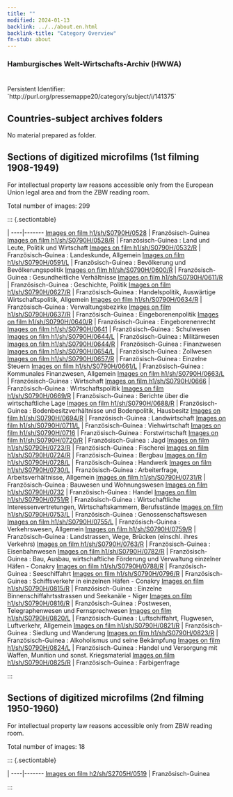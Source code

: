 ```yaml
---
title: ""
modified: 2024-01-13
backlink: ../../about.en.html
backlink-title: "Category Overview"
fn-stub: about
---
```


### Hamburgisches Welt-Wirtschafts-Archiv (HWWA)

# 

<div class="hint">Persistent Identifier: `http://purl.org/pressemappe20/category/subject/i/141375`</div>







## Countries-subject archives folders





No material prepared as folder.



<a id="filmsections" />

## Sections of digitized microfilms (1st filming 1908-1949)

<p>For intellectual property law reasons accessible only from the European Union legal area and from the ZBW reading room.</p>



<p>Total number of images: 299</p>




::: {.sectiontable}

 | 
----|-------
<a class="btn" href="https://pm20.zbw.eu/film/h1/sh/S0790H/0528" rel="nofollow">Images on film h1/sh/S0790H/0528</a> | Französisch-Guinea
<a class="btn" href="https://pm20.zbw.eu/film/h1/sh/S0790H/0528/R" rel="nofollow">Images on film h1/sh/S0790H/0528/R</a> | Französisch-Guinea : Land und Leute, Politik und Wirtschaft
<a class="btn" href="https://pm20.zbw.eu/film/h1/sh/S0790H/0532/R" rel="nofollow">Images on film h1/sh/S0790H/0532/R</a> | Französisch-Guinea : Landeskunde, Allgemein
<a class="btn" href="https://pm20.zbw.eu/film/h1/sh/S0790H/0591/L" rel="nofollow">Images on film h1/sh/S0790H/0591/L</a> | Französisch-Guinea : Bevölkerung und Bevölkerungspolitik
<a class="btn" href="https://pm20.zbw.eu/film/h1/sh/S0790H/0600/R" rel="nofollow">Images on film h1/sh/S0790H/0600/R</a> | Französisch-Guinea : Gesundheitliche Verhältnisse
<a class="btn" href="https://pm20.zbw.eu/film/h1/sh/S0790H/0611/R" rel="nofollow">Images on film h1/sh/S0790H/0611/R</a> | Französisch-Guinea : Geschichte, Politik
<a class="btn" href="https://pm20.zbw.eu/film/h1/sh/S0790H/0627/R" rel="nofollow">Images on film h1/sh/S0790H/0627/R</a> | Französisch-Guinea : Handelspolitik, Auswärtige Wirtschaftspolitik, Allgemein
<a class="btn" href="https://pm20.zbw.eu/film/h1/sh/S0790H/0634/R" rel="nofollow">Images on film h1/sh/S0790H/0634/R</a> | Französisch-Guinea : Verwaltungsbezirke
<a class="btn" href="https://pm20.zbw.eu/film/h1/sh/S0790H/0637/R" rel="nofollow">Images on film h1/sh/S0790H/0637/R</a> | Französisch-Guinea : Eingeborenenpolitik
<a class="btn" href="https://pm20.zbw.eu/film/h1/sh/S0790H/0640/R" rel="nofollow">Images on film h1/sh/S0790H/0640/R</a> | Französisch-Guinea : Eingeborenenrecht
<a class="btn" href="https://pm20.zbw.eu/film/h1/sh/S0790H/0641" rel="nofollow">Images on film h1/sh/S0790H/0641</a> | Französisch-Guinea : Schulwesen
<a class="btn" href="https://pm20.zbw.eu/film/h1/sh/S0790H/0644/L" rel="nofollow">Images on film h1/sh/S0790H/0644/L</a> | Französisch-Guinea : Militärwesen
<a class="btn" href="https://pm20.zbw.eu/film/h1/sh/S0790H/0644/R" rel="nofollow">Images on film h1/sh/S0790H/0644/R</a> | Französisch-Guinea : Finanzwesen
<a class="btn" href="https://pm20.zbw.eu/film/h1/sh/S0790H/0654/L" rel="nofollow">Images on film h1/sh/S0790H/0654/L</a> | Französisch-Guinea : Zollwesen
<a class="btn" href="https://pm20.zbw.eu/film/h1/sh/S0790H/0657/R" rel="nofollow">Images on film h1/sh/S0790H/0657/R</a> | Französisch-Guinea : Einzelne Steuern
<a class="btn" href="https://pm20.zbw.eu/film/h1/sh/S0790H/0661/L" rel="nofollow">Images on film h1/sh/S0790H/0661/L</a> | Französisch-Guinea : Kommunales Finanzwesen, Allgemein
<a class="btn" href="https://pm20.zbw.eu/film/h1/sh/S0790H/0663/L" rel="nofollow">Images on film h1/sh/S0790H/0663/L</a> | Französisch-Guinea : Wirtschaft
<a class="btn" href="https://pm20.zbw.eu/film/h1/sh/S0790H/0666" rel="nofollow">Images on film h1/sh/S0790H/0666</a> | Französisch-Guinea : Wirtschaftspolitik
<a class="btn" href="https://pm20.zbw.eu/film/h1/sh/S0790H/0669/R" rel="nofollow">Images on film h1/sh/S0790H/0669/R</a> | Französisch-Guinea : Berichte über die wirtschaftliche Lage
<a class="btn" href="https://pm20.zbw.eu/film/h1/sh/S0790H/0688/R" rel="nofollow">Images on film h1/sh/S0790H/0688/R</a> | Französisch-Guinea : Bodenbesitzverhältnisse und Bodenpolitik, Hausbesitz
<a class="btn" href="https://pm20.zbw.eu/film/h1/sh/S0790H/0694/R" rel="nofollow">Images on film h1/sh/S0790H/0694/R</a> | Französisch-Guinea : Landwirtschaft
<a class="btn" href="https://pm20.zbw.eu/film/h1/sh/S0790H/0711/L" rel="nofollow">Images on film h1/sh/S0790H/0711/L</a> | Französisch-Guinea : Viehwirtschaft
<a class="btn" href="https://pm20.zbw.eu/film/h1/sh/S0790H/0716" rel="nofollow">Images on film h1/sh/S0790H/0716</a> | Französisch-Guinea : Forstwirtschaft
<a class="btn" href="https://pm20.zbw.eu/film/h1/sh/S0790H/0720/R" rel="nofollow">Images on film h1/sh/S0790H/0720/R</a> | Französisch-Guinea : Jagd
<a class="btn" href="https://pm20.zbw.eu/film/h1/sh/S0790H/0723/R" rel="nofollow">Images on film h1/sh/S0790H/0723/R</a> | Französisch-Guinea : Fischerei
<a class="btn" href="https://pm20.zbw.eu/film/h1/sh/S0790H/0724/R" rel="nofollow">Images on film h1/sh/S0790H/0724/R</a> | Französisch-Guinea : Bergbau
<a class="btn" href="https://pm20.zbw.eu/film/h1/sh/S0790H/0728/L" rel="nofollow">Images on film h1/sh/S0790H/0728/L</a> | Französisch-Guinea : Handwerk
<a class="btn" href="https://pm20.zbw.eu/film/h1/sh/S0790H/0730/L" rel="nofollow">Images on film h1/sh/S0790H/0730/L</a> | Französisch-Guinea : Arbeiterfrage, Arbeitsverhältnisse, Allgemein
<a class="btn" href="https://pm20.zbw.eu/film/h1/sh/S0790H/0731/R" rel="nofollow">Images on film h1/sh/S0790H/0731/R</a> | Französisch-Guinea : Bauwesen und Wohnungswesen
<a class="btn" href="https://pm20.zbw.eu/film/h1/sh/S0790H/0732" rel="nofollow">Images on film h1/sh/S0790H/0732</a> | Französisch-Guinea : Handel
<a class="btn" href="https://pm20.zbw.eu/film/h1/sh/S0790H/0751/R" rel="nofollow">Images on film h1/sh/S0790H/0751/R</a> | Französisch-Guinea : Wirtschaftliche Interessenvertretungen, Wirtschaftskammern, Berufsstände
<a class="btn" href="https://pm20.zbw.eu/film/h1/sh/S0790H/0753/L" rel="nofollow">Images on film h1/sh/S0790H/0753/L</a> | Französisch-Guinea : Genossenschaftswesen
<a class="btn" href="https://pm20.zbw.eu/film/h1/sh/S0790H/0755/L" rel="nofollow">Images on film h1/sh/S0790H/0755/L</a> | Französisch-Guinea : Verkehrswesen, Allgemein
<a class="btn" href="https://pm20.zbw.eu/film/h1/sh/S0790H/0759/R" rel="nofollow">Images on film h1/sh/S0790H/0759/R</a> | Französisch-Guinea : Landstrassen, Wege, Brücken (einschl. ihres Verkehrs)
<a class="btn" href="https://pm20.zbw.eu/film/h1/sh/S0790H/0763/R" rel="nofollow">Images on film h1/sh/S0790H/0763/R</a> | Französisch-Guinea : Eisenbahnwesen
<a class="btn" href="https://pm20.zbw.eu/film/h1/sh/S0790H/0782/R" rel="nofollow">Images on film h1/sh/S0790H/0782/R</a> | Französisch-Guinea : Bau, Ausbau, wirtschaftliche Förderung und Verwaltung einzelner Häfen - Conakry
<a class="btn" href="https://pm20.zbw.eu/film/h1/sh/S0790H/0788/R" rel="nofollow">Images on film h1/sh/S0790H/0788/R</a> | Französisch-Guinea : Seeschiffahrt
<a class="btn" href="https://pm20.zbw.eu/film/h1/sh/S0790H/0796/R" rel="nofollow">Images on film h1/sh/S0790H/0796/R</a> | Französisch-Guinea : Schiffsverkehr in einzelnen Häfen - Conakry
<a class="btn" href="https://pm20.zbw.eu/film/h1/sh/S0790H/0815/R" rel="nofollow">Images on film h1/sh/S0790H/0815/R</a> | Französisch-Guinea : Einzelne Binnenschiffahrtsstrassen und Seekanäle - Niger
<a class="btn" href="https://pm20.zbw.eu/film/h1/sh/S0790H/0816/R" rel="nofollow">Images on film h1/sh/S0790H/0816/R</a> | Französisch-Guinea : Postwesen, Telegraphenwesen und Fernsprechwesen
<a class="btn" href="https://pm20.zbw.eu/film/h1/sh/S0790H/0820/L" rel="nofollow">Images on film h1/sh/S0790H/0820/L</a> | Französisch-Guinea : Luftschiffahrt, Flugwesen, Luftverkehr, Allgemein
<a class="btn" href="https://pm20.zbw.eu/film/h1/sh/S0790H/0821/R" rel="nofollow">Images on film h1/sh/S0790H/0821/R</a> | Französisch-Guinea : Siedlung und Wanderung
<a class="btn" href="https://pm20.zbw.eu/film/h1/sh/S0790H/0823/R" rel="nofollow">Images on film h1/sh/S0790H/0823/R</a> | Französisch-Guinea : Alkoholismus und seine Bekämpfung
<a class="btn" href="https://pm20.zbw.eu/film/h1/sh/S0790H/0824/L" rel="nofollow">Images on film h1/sh/S0790H/0824/L</a> | Französisch-Guinea : Handel und Versorgung mit Waffen, Munition und sonst. Kriegsmaterial
<a class="btn" href="https://pm20.zbw.eu/film/h1/sh/S0790H/0825/R" rel="nofollow">Images on film h1/sh/S0790H/0825/R</a> | Französisch-Guinea : Farbigenfrage


:::




## Sections of digitized microfilms (2nd filming 1950-1960)

<p>For intellectual property law reasons accessible only from ZBW reading room.</p>



<p>Total number of images: 18</p>




::: {.sectiontable}

 | 
----|-------
<a class="btn" href="https://pm20.zbw.eu/film/h2/sh/S2705H/0519" rel="nofollow">Images on film h2/sh/S2705H/0519</a> | Französisch-Guinea


:::
















